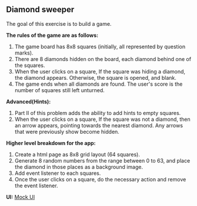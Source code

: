 ## Diamond sweeper

The goal of this exercise is to build a game.

**The rules of the game are as follows:**
1. The game board has 8x8 squares (initially, all represented by question marks).
2. There are 8 diamonds hidden on the board, each diamond behind one of the squares.
3. When the user clicks on a square, If the square was hiding a diamond, the diamond appears. Otherwise, the square is opened, and blank.
4. The game ends when all diamonds are found. The user's score is the number of squares still left unturned.

**Advanced(Hints):**

1. Part II of this problem adds the ability to add hints to empty squares.
2. When the user clicks on a square, If the square was not a diamond, then an arrow appears, pointing towards the nearest diamond.
Any arrows that were previously show become hidden.

**Higher level breakdown for the app:**
1. Create a html page as 8x8 grid layout (64 squares).
2. Generate 8 random numbers from the range between 0 to 63, and place the diamond in those places as a background image.
2. Add event listener to each squares.
3. Once the user clicks on a square, do the necessary action and remove the event listener.

**UI:**
[Mock UI](https://github.com/mkumar028/Frontend-guide/blob/master/8x8.jpg)
